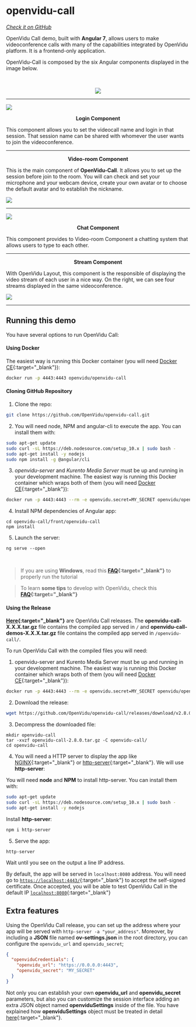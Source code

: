 # openvidu-call
<a href="https://github.com/OpenVidu/openvidu-call.git" target="_blank"><i class="icon ion-social-github"> Check it on GitHub</i></a>

OpenVidu Call demo, built with <strong>Angular 7</strong>,  allows users to make videoconference calls with many of the capabilities integrated by OpenVidu platform. It is a frontend-only application.

OpenVidu-Call is composed by the six Angular components displayed in the image below.

<br>
<p align="center">
  <img  class="img-responsive" src="/img/demos/openvidu_call_diagram.png">
</p>

<hr>
<div class="row no-margin row-gallery">
	<div class="col-md-6">
		<a data-fancybox="gallery" href="/img/demos/openvidu_call_login.png">
			<img class="img-responsive" src="/img/demos/openvidu_call_login.png">
		</a>
	</div>
	<div class="col-md-6">
		<p align="center"><strong>Login Component</strong></p>
		<p>This component allows you to set the videocall name and login in that session. That session name can be shared with whomever the user wants to join the videoconference.</p>
	</div>
</div>
<hr>
<div class="row no-margin row-gallery">
	<div class="col-md-6">
		<p align="center"><strong>Video-room Component</strong></p>
		<p>This is the main component of <strong>OpenVidu-Call</strong>. It allows you to set up the session before join to the room. You will can check and set your microphone and your webcam device, create your own avatar or to choose the default avatar and to establish the nickname.</p>
	</div>
	<div class="col-md-6">
		<a data-fancybox="gallery" href="/img/demos/openvidu_call1.png">
			<img class="img-responsive" src="/img/demos/openvidu_call1.png">
		</a>
	</div>
</div>
<hr>
<div class="row no-margin row-gallery">
	<div class="col-md-6">
		<a data-fancybox="gallery" href="/img/demos/openvidu_call2.png">
			<img class="img-responsive" src="/img/demos/openvidu_call2.png">
		</a>
	</div>
	<div class="col-md-6">
		<p align="center"><strong>Chat Component</strong></p>
		<p>This component provides to Video-room Component a chatting system that allows users to type to each other.
		</p>
	</div>
</div>
<hr>
<div class="row no-margin row-gallery">
	<div class="col-md-6">
		<p align="center"><strong>Stream Component</strong></p>
		<p> With OpenVidu Layout, this component is the responsible of displaying the video stream of each user in a nice way. On the right, we can see four streams displayed in the same videoconference.</p>
	</div>
	<div class="col-md-6">
		<a data-fancybox="gallery" href="/img/demos/openvidu_call3.png">
			<img class="img-responsive" src="/img/demos/openvidu_call3.png">
		</a>
	</div>
</div>

---

## Running this demo

You have several options to run OpenVidu Call:

#### Using Docker

 The easiest way is running this Docker container (you will need [Docker CE](https://store.docker.com/search?type=edition&offering=community){:target="_blank"}):


```bash
docker run -p 4443:4443 openvidu/openvidu-call
```

#### Cloning GitHub Repository


1)  Clone the repo:

```bash
git clone https://github.com/OpenVidu/openvidu-call.git
```

2) You will need node, NPM and angular-cli to execute the app. You can install them with:

```bash
sudo apt-get update
sudo curl -sL https://deb.nodesource.com/setup_10.x | sudo bash -
sudo apt-get install -y nodejs
sudo npm install -g @angular/cli
```

3)  _openvidu-server_ and _Kurento Media Server_ must be up and running in your development machine. The easiest way is running this Docker container which wraps both of them (you will need [Docker CE](https://store.docker.com/search?type=edition&offering=community){:target="_blank"}):

```bash
docker run -p 4443:4443 --rm -e openvidu.secret=MY_SECRET openvidu/openvidu-server-kms:2.10.0
```

4)  Install NPM dependencies of Angular app:

```
cd openvidu-call/front/openvidu-call
npm install
```

5)  Launch the server:

```
ng serve --open
```

<br>

> If you are using **Windows**, read this **[FAQ](/troubleshooting/#3-i-am-using-windows-to-run-the-tutorials-develop-my-app-anything-i-should-know){:target="_blank"}** to properly run the tutorial

> To learn **some tips** to develop with OpenVidu, check this **[FAQ](/troubleshooting#2-any-tips-to-make-easier-the-development-of-my-app-with-openvidu){:target="_blank"}**

#### Using the Release

**[Here](https://github.com/OpenVidu/openvidu-call/releases){:target="_blank"}** are OpenVidu Call releases.
The **openvidu-call-X.X.X.tar.gz** file contains the compiled app served in `/` and **openvidu-call-demos-X.X.X.tar.gz** file contains the compiled app served in `/openvidu-call/`.

To run OpenVidu Call with the compiled files you will need:

1) openvidu-server and Kurento Media Server must be up and running in your development machine. The easiest way is running this Docker container which wraps both of them (you will need [Docker CE](https://store.docker.com/search?type=edition&offering=community){:target="_blank"}):

```bash
docker run -p 4443:4443 --rm -e openvidu.secret=MY_SECRET openvidu/openvidu-server-kms:2.10.0
```

2) Download the release:

```bash
wget https://github.com/OpenVidu/openvidu-call/releases/download/v2.8.0/openvidu-call-demos-2.8.0.tar.gz
```

3) Decompress the downloaded file:


```
mkdir openvidu-call
tar -xvzf openvidu-call-2.8.0.tar.gz -C openvidu-call/
cd openvidu-call
```


4) You will need a HTTP server to display the app like [NGINX](https://www.nginx.com/){:target="_blank"} or [http-server](https://www.npmjs.com/package/http-server){:target="_blank"}.  We will use **http-server**:

You will need **node** and **NPM** to install http-server. You can install them with:

```bash
sudo apt-get update
sudo curl -sL https://deb.nodesource.com/setup_10.x | sudo bash -
sudo apt-get install -y nodejs
```

Install **http-server**:

```bash
npm i http-server
```

5) Serve the app:

```
http-server
```
Wait until you see on the output a line IP address. 

By default, the app will be served in `localhost:8080` address. You will need go to [`https://localhost:4443/`](https://localhost:4443/){:target="_blank"} to accept the self-signed certificate. Once accepted, you will be able to test OpenVidu Call in the default IP [`localhost:8080`](http://localhost:8080){:target="_blank"}

## Extra features

Using the OpenVidu Call release, you can set up the address where your app will be served with `http-server -a "your_address"`. Moreover, by including a **JSON** file named **ov-settings.json** in the root directory, you can configure the `openvidu_url` and `openvidu_secret`;

```json
{
  "openviduCredentials": {
    "openvidu_url": "https://0.0.0.0:4443",
    "openvidu_secret": "MY_SECRET"
  }
}
```

Not only you can establish your own **openvidu_url** and **openvidu_secret** parameters, but also you can customize the session interface adding an extra JSON object named  **openviduSettings** inside of the file. You have explained how **openviduSettings** object must be treated in detail [here](/tutorials/openvidu-webcomponent.md#interface-configuration){:target="_blank"}.


<link rel="stylesheet" href="https://cdnjs.cloudflare.com/ajax/libs/fancybox/3.1.20/jquery.fancybox.min.css" />
<script src="https://cdnjs.cloudflare.com/ajax/libs/fancybox/3.1.20/jquery.fancybox.min.js"></script>
<script>
  $().fancybox({
    selector : '[data-fancybox="gallery"]',
    infobar : true,
    arrows : false,
    loop: true,
    protect: true,
    transitionEffect: 'slide',
    buttons : [
        'close'
    ],
    clickOutside : 'close',
    clickSlide   : 'close',
  });
</script>
